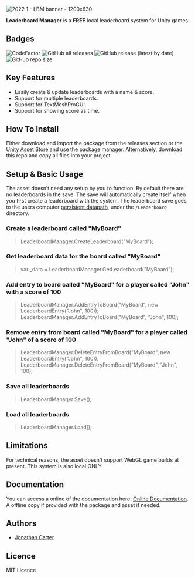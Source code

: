 ![2022 1 - LBM banner - 1200x630](https://user-images.githubusercontent.com/33253710/166158641-162dea0e-5614-47c0-8c77-b8988d8e12e6.jpg)


<b>Leaderboard Manager</b> is a <b>FREE</b> local leaderboard system for Unity games. 

## Badges
![CodeFactor](https://www.codefactor.io/repository/github/cartergames/LeaderboardManager/badge?style=for-the-badge)
![GitHub all releases](https://img.shields.io/github/downloads/CarterGames/LeaderboardManager/total?style=for-the-badge)
![GitHub release (latest by date)](https://img.shields.io/github/v/release/CarterGames/LeaderboardManager?style=for-the-badge)
![GitHub repo size](https://img.shields.io/github/repo-size/CarterGames/LeaderboardManager?style=for-the-badge)

## Key Features
- Easily create & update leaderboards with a name & score.
- Support for multiple leaderboards.
- Support for TextMeshProGUI.
- Support for showing score as time.

## How To Install
Either download and import the package from the releases section or the <a href="https://assetstore.unity.com/packages/tools/utilities/leaderboard-manager-cg-177291">Unity Asset Store</a> and use the package manager. Alternatively, download this repo and copy all files into your project. 

## Setup & Basic Usage
The asset doesn’t need any setup by you to function. By default there are no leaderboards in the save. The save will automatically create itself when you first create a leaderboard with the system. The leaderboard save goes to the users computer <a href="https://docs.unity3d.com/ScriptReference/Application-persistentDataPath.html">persistent datapath</a>, under the `/Leaderboard` directory.

### Create a leaderboard called "MyBoard"
> LeaderboardManager.CreateLeaderboard("MyBoard");

### Get leaderboard data for the board called "MyBoard"
> var _data = LeaderboardManager.GetLeaderboard("MyBoard");

### Add entry to board called "MyBoard" for a player called "John" with a score of 100
> LeaderboardManager.AddEntryToBoard("MyBoard", new LeaderboardEntry("John", 100));
> LeaderboardManager.AddEntryToBoard("MyBoard", "John", 100);

### Remove entry from board called "MyBoard" for a player called "John" of a score of 100
> LeaderboardManager.DeleteEntryFromBoard("MyBoard", new LeaderboardEntry("John", 100));
> LeaderboardManager.DeleteEntryFromBoard("MyBoard", "John", 100);

### Save all leaderboards
> LeaderboardManager.Save();

### Load all leaderboards
> LeaderboardManager.Load();

## Limitations
For technical reasons, the asset doesn't support WebGL game builds at present. This system is also local ONLY.

## Documentation
You can access a online of the documentation here: <a href="https://carter.games/leaderboardmanager">Online Documentation</a>. A offline copy if provided with the package and asset if needed. 

## Authors
- <a href="https://github.com/JonathanMCarter">Jonathan Carter</a>

## Licence
MIT Licence
